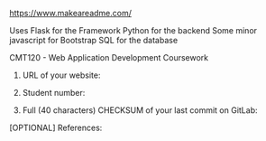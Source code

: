 https://www.makeareadme.com/



Uses Flask for the Framework
Python for the backend
Some minor javascript for Bootstrap
SQL for the database


CMT120 - Web Application Development Coursework

1. URL of your website:

2. Student number:

3. Full (40 characters) CHECKSUM of your last commit on GitLab:

[OPTIONAL] References:
